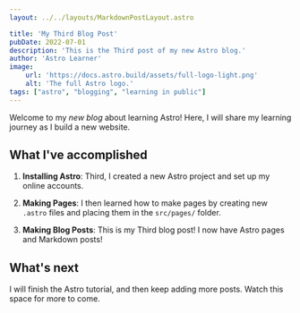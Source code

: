 ```yaml
---
layout: ../../layouts/MarkdownPostLayout.astro

title: 'My Third Blog Post'
pubDate: 2022-07-01
description: 'This is the Third post of my new Astro blog.'
author: 'Astro Learner'
image:
    url: 'https://docs.astro.build/assets/full-logo-light.png'
    alt: 'The full Astro logo.'
tags: ["astro", "blogging", "learning in public"]
---
```


Welcome to my _new blog_ about learning Astro! Here, I will share my learning journey as I build a new website.

## What I've accomplished

1. **Installing Astro**: Third, I created a new Astro project and set up my online accounts.

2. **Making Pages**: I then learned how to make pages by creating new `.astro` files and placing them in the `src/pages/` folder.

3. **Making Blog Posts**: This is my Third blog post! I now have Astro pages and Markdown posts!

## What's next

I will finish the Astro tutorial, and then keep adding more posts. Watch this space for more to come.